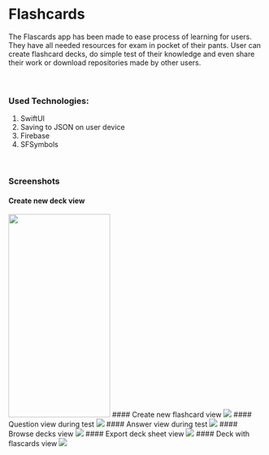 # Flashcards
The Flascards app has been made to ease process of learning for users. They have all needed resources for exam in pocket of their pants. User can create
flashcard decks, do simple test of their knowledge and even share their work or download repositories made by other users.
<br>
<br>
<br>

### Used Technologies:
1. SwiftUI
2. Saving to JSON on user device
3. Firebase
4. SFSymbols
<br>

### Screenshots
#### Create new deck view
<img src="Images/addDeck.png" width="200" height="400">
#### Create new flashcard view
<img src="Images/addFlashcard.png">
#### Question view during test
<img src="Images/question.png">
#### Answer view during test
<img src="Images/answer.png">
#### Browse decks view
<img src="Images/browseDeck.png">
#### Export deck sheet view
<img src="Images/exportDeck.png">
#### Deck with flascards view
<img src="Images/flashcards.png">
